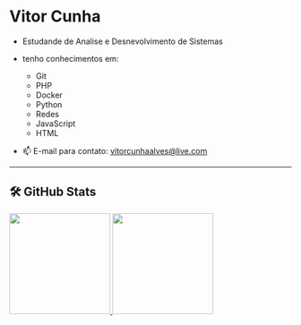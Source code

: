 # Vitor Cunha

- Estudande de Analise e Desnevolvimento de Sistemas

- tenho conhecimentos em:
	- Git
 	- PHP
	- Docker  
	- Python
	- Redes
	- JavaScript
	- HTML

- 📫 E-mail para contato: vitorcunhaalves@live.com



---

## 🛠️ GitHub Stats

<div>
  <a href="https://github.com/vitorcalves">
  <img height="180em" src="https://github-readme-stats-eight-theta.vercel.app/api?username=vitorcalves&show_icons=true&theme=tokyonight&include_all_commits=true&count_private=true"/>
  <img height="180em" src="https://github-readme-stats-eight-theta.vercel.app/api/top-langs/?username=vitorcalves&layout=compact&langs_count=8&theme=tokyonight"/>
<div>
